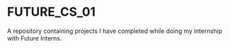 # FUTURE_CS_01
A repository containing projects I have completed while doing my internship with Future Interns.
